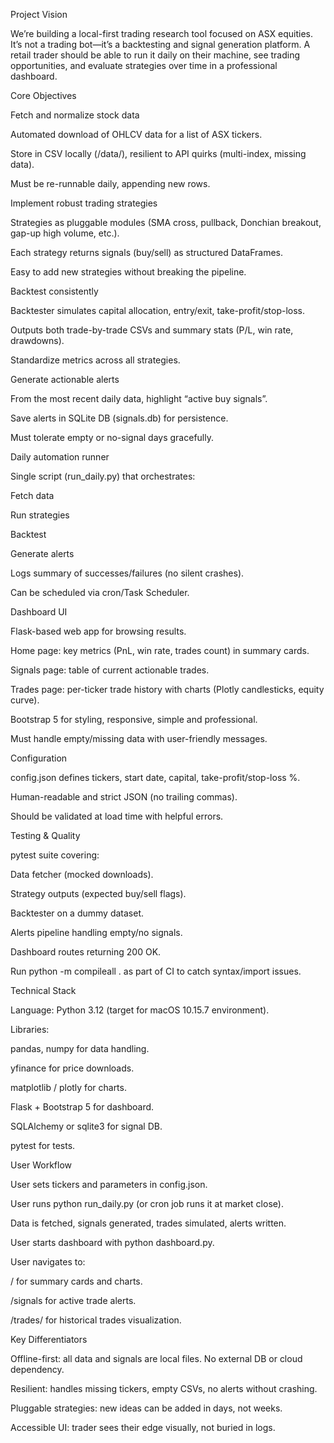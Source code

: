 Project Vision

We’re building a local-first trading research tool focused on ASX equities. It’s not a trading bot—it’s a backtesting and signal generation platform. A retail trader should be able to run it daily on their machine, see trading opportunities, and evaluate strategies over time in a professional dashboard.

Core Objectives

Fetch and normalize stock data

Automated download of OHLCV data for a list of ASX tickers.

Store in CSV locally (/data/), resilient to API quirks (multi-index, missing data).

Must be re-runnable daily, appending new rows.

Implement robust trading strategies

Strategies as pluggable modules (SMA cross, pullback, Donchian breakout, gap-up high volume, etc.).

Each strategy returns signals (buy/sell) as structured DataFrames.

Easy to add new strategies without breaking the pipeline.

Backtest consistently

Backtester simulates capital allocation, entry/exit, take-profit/stop-loss.

Outputs both trade-by-trade CSVs and summary stats (P/L, win rate, drawdowns).

Standardize metrics across all strategies.

Generate actionable alerts

From the most recent daily data, highlight “active buy signals”.

Save alerts in SQLite DB (signals.db) for persistence.

Must tolerate empty or no-signal days gracefully.

Daily automation runner

Single script (run_daily.py) that orchestrates:

Fetch data

Run strategies

Backtest

Generate alerts

Logs summary of successes/failures (no silent crashes).

Can be scheduled via cron/Task Scheduler.

Dashboard UI

Flask-based web app for browsing results.

Home page: key metrics (PnL, win rate, trades count) in summary cards.

Signals page: table of current actionable trades.

Trades page: per-ticker trade history with charts (Plotly candlesticks, equity curve).

Bootstrap 5 for styling, responsive, simple and professional.

Must handle empty/missing data with user-friendly messages.

Configuration

config.json defines tickers, start date, capital, take-profit/stop-loss %.

Human-readable and strict JSON (no trailing commas).

Should be validated at load time with helpful errors.

Testing & Quality

pytest suite covering:

Data fetcher (mocked downloads).

Strategy outputs (expected buy/sell flags).

Backtester on a dummy dataset.

Alerts pipeline handling empty/no signals.

Dashboard routes returning 200 OK.

Run python -m compileall . as part of CI to catch syntax/import issues.

Technical Stack

Language: Python 3.12 (target for macOS 10.15.7 environment).

Libraries:

pandas, numpy for data handling.

yfinance for price downloads.

matplotlib / plotly for charts.

Flask + Bootstrap 5 for dashboard.

SQLAlchemy or sqlite3 for signal DB.

pytest for tests.

User Workflow

User sets tickers and parameters in config.json.

User runs python run_daily.py (or cron job runs it at market close).

Data is fetched, signals generated, trades simulated, alerts written.

User starts dashboard with python dashboard.py.

User navigates to:

/ for summary cards and charts.

/signals for active trade alerts.

/trades/<ticker> for historical trades visualization.

Key Differentiators

Offline-first: all data and signals are local files. No external DB or cloud dependency.

Resilient: handles missing tickers, empty CSVs, no alerts without crashing.

Pluggable strategies: new ideas can be added in days, not weeks.

Accessible UI: trader sees their edge visually, not buried in logs.
